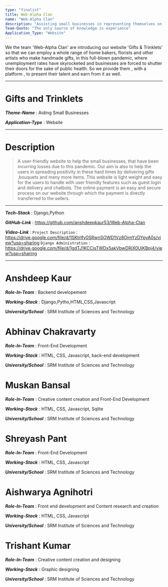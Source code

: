 ```yaml
---
type: "finalist"                   
title: Web-Alpha Clan
name: "Web-Alpha Clan"
description: "Assisting small businesses in representing themselves on a technical front in an easy way."
Team-Quote: "The only source of knowledge is experience"
Application_Type: "Website"
---
```


We the team 'Web-Alpha Clan' are introducing our website 'Gifts & Trinklets' so that we can employ a whole range of home bakers, florists and other artists who make handmade gifts, in this full-blown pandemic, where unemployment rates have skyrocketed and businesses are forced to shutter their doors for the sake of public health. So we provide them , with a platform , to present their talent and earn from it as well.



---

# Gifts and Trinklets

_**Theme-Name**_ : Aiding Small Businesses

_**Application-Type**_ :  Website 

---

# Description

> A user-friendly website to help the small businesses, that have been incurring losses due to this pandemic. Our aim is also to help the users in spreading positivity in these hard times by delivering gifts ,bouquets and many more items. This website is light weight and easy for the users to handle with user friendly features such as guest login and delivery and chatbots. The online payment is an easy and secure process on our website through which the payment is directly transferred to the sellers.

> 
---

_**Tech-Stack**_  :  Django,Python

_**GitHub-Link**_ :   https://github.com/anshdeepkaur53/Web-Alpha-Clan

_**Video-Link**_ :   `Project Description` : https://drive.google.com/file/d/1SKtrIfy0SRwnSOWD1Vz8OjmYzDYpyA0s/view?usp=sharing
		     `Django Administration` : https://drive.google.com/file/d/1gdTJ1KCCisTWDx5akVbwDRjX0UjKBpj4/view?usp=sharing


---


# Anshdeep Kaur

_**Role-In-Team**_  : Backend developement

_**Working-Stack**_ : Django,Pytho,HTML,CSS,Javascript

_**University/School**_ : SRM Institute of Sciences and Technology


# Abhinav Chakravarty

_**Role-In-Team**_  : Front-End Development

_**Working-Stack**_ : HTML, CSS, Javascript, back-end development

_**University/School**_ : SRM Institute of Sciences and Technology




# Muskan Bansal

_**Role-In-Team**_  : Creative content creation and Front-End Development

_**Working-Stack**_ : HTML, CSS, Javascript, Sqlite

_**University/School**_ : SRM Institute of Sciences and Technology




# Shreyash Pant

_**Role-In-Team**_  : Front-End Development

_**Working-Stack**_ : HTML, CSS, Javascript

_**University/School**_ : SRM Institute of Sciences and Technology




# Aishwarya Agnihotri

_**Role-In-Team**_  : Front end development and Content research and creation

_**Working-Stack**_ : HTML, CSS, Javascript

_**University/School**_ : SRM Institute of Sciences and Technology




# Trishant Kumar

_**Role-In-Team**_  :  Creative content creation and designing

_**Working-Stack**_ : Graphic designing

_**University/School**_ : SRM Institute of Sciences and Technology
